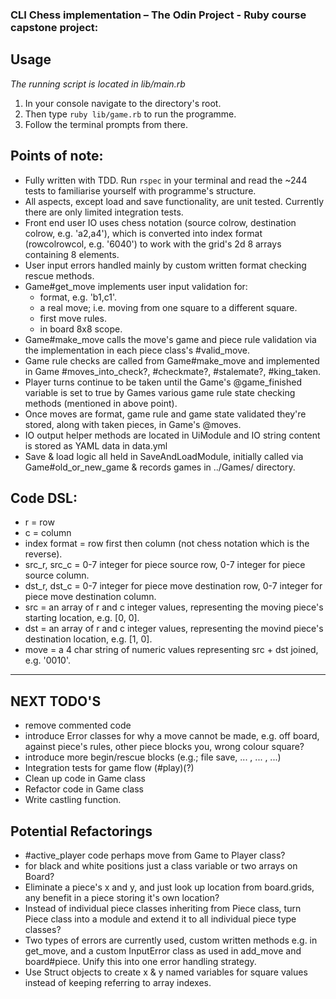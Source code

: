 ### CLI Chess implementation – The Odin Project - Ruby course capstone project:

## Usage
*The running script is located in lib/main.rb*
1. In your console navigate to the directory's root.
2. Then type `ruby lib/game.rb` to run the programme.
3. Follow the terminal prompts from there.

## Points of note:
- Fully written with TDD. Run `rspec` in your terminal and read the ~244 tests to familiarise yourself with programme's structure.
- All aspects, except load and save functionality, are unit tested. Currently there are only limited integration tests.
- Front end user IO uses chess notation (source colrow, destination colrow, e.g. 'a2,a4'), which is converted into index format (rowcolrowcol, e.g. '6040') to work with the grid's 2d 8 arrays containing 8 elements. 
- User input errors handled mainly by custom written format checking rescue methods.
- Game#get_move implements user input validation for:
  - format, e.g. 'b1,c1'.
  - a real move; i.e. moving from one square to a different square.
  - first move rules.
  - in board 8x8 scope.
- Game#make_move calls the move's game and piece rule validation via the implementation in each piece class's #valid_move.
- Game rule checks are called from Game#make_move and implemented in Game #moves_into_check?, #checkmate?, #stalemate?, #king_taken.
- Player turns continue to be taken until the Game's @game_finished variable is set to true by Games various game rule state checking methods (mentioned in above point).
- Once moves are format, game rule and game state validated they're stored, along with taken pieces, in Game's @moves.
- IO output helper methods are located in UiModule and IO string content is stored as YAML data in data.yml
- Save & load logic all held in SaveAndLoadModule, initially called via Game#old_or_new_game & records games in ../Games/ directory.

## Code DSL:
- r = row
- c = column
- index format = row first then column (not chess notation which is the reverse).
- src_r, src_c = 0-7 integer for piece source row, 0-7 integer for piece source column.
- dst_r, dst_c = 0-7 integer for piece move destination row, 0-7 integer for piece move destination column.
- src = an array of r and c integer values, representing the moving piece's starting location, e.g. [0, 0].
- dst = an array of r and c integer values, representing the movind piece's destination location, e.g. [1, 0].
- move = a 4 char string of numeric values representing src + dst joined, e.g. '0010'. 
  
__________________________________________

## NEXT TODO'S 
  - remove commented code
  - introduce Error classes for why a move cannot be made, e.g. off board, against piece's rules, other piece blocks you, wrong colour square?
  - introduce more begin/rescue blocks (e.g.; file save, ... , ... , ...)
  - Integration tests for game flow (#play)(?)
  - Clean up code in Game class
  - Refactor code in Game class
  - Write castling function.

## Potential Refactorings
- #active_player code perhaps move from Game to Player class?
- for black and white positions just a class variable or two arrays on Board?
- Eliminate a piece's x and y, and just look up location from board.grids, any benefit in a piece storing it's own location?
- Instead of individual piece classes inheriting from Piece class, turn Piece class into a module and extend it to all individual piece type classes?
- Two types of errors are currently used, custom written methods e.g. in get_move, and a custom InputError class as used in add_move and board#piece. Unify this into one error handling strategy.
- Use Struct objects to create x & y named variables for square values instead of keeping referring to array indexes.
